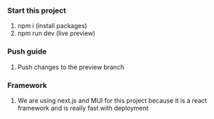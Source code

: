 ### Start this project

1. npm i (install packages)
2. npm run dev (live preview)

### Push guide
1. Push changes to the preview branch

### Framework
1. We are using next.js and MUI for this project because it is a react framework and is really fast with deployment

